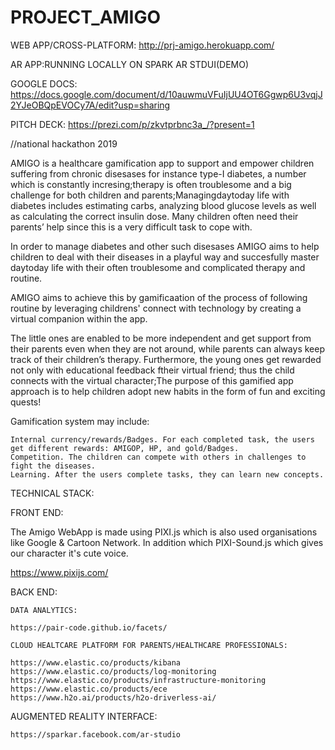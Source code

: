 # PROJECT_AMIGO

WEB APP/CROSS-PLATFORM: http://prj-amigo.herokuapp.com/

AR APP:RUNNING LOCALLY ON SPARK AR STDUI(DEMO)

GOOGLE DOCS:    https://docs.google.com/document/d/10auwmuVFuIjUU4OT6Ggwp6U3vqjJ2YJeOBQpEVOCy7A/edit?usp=sharing


PITCH DECK:     https://prezi.com/p/zkvtprbnc3a_/?present=1 


//national hackathon 2019


AMIGO is a healthcare gamification app to support and empower children suffering from chronic disesases for instance type-I diabetes, a number which is constantly incresing;therapy is often troublesome and a big challenge for both children and parents;Managingday­to­day life with diabetes includes estimating carbs, analyzing blood glucose levels as well as calculating the correct insulin dose. Many children often need their parents’ help since this is a very difficult task to cope with.

In order to manage diabetes and other such disesases AMIGO aims to help children to deal with their diseases in a playful way
and succesfully master day­to­day life with their often troublesome and complicated therapy and routine.

AMIGO aims to achieve this by gamificaation of the process of following routine by leveraging childrens' connect with technology by creating a virtual companion within the app.

The little ones are enabled to be more independent and get support from their parents even when they are not around, while
parents can always keep track of their children’s therapy. Furthermore, the young ones get rewarded not only with educational feedback ftheir virtual friend; thus the child connects with the virtual character;The purpose of this gamified app approach is to help children adopt new habits in the form of fun and exciting quests!

Gamification system may include:

    Internal currency/rewards/Badges. For each completed task, the users get different rewards: AMIGOP, HP, and gold/Badges.
    Competition. The children can compete with others in challenges to fight the diseases.
    Learning. After the users complete tasks, they can learn new concepts.


TECHNICAL STACK:



FRONT END:

The Amigo WebApp is made using PIXI.js which is also used organisations like Google & Cartoon Network. In addition which PIXI-Sound.js which gives our character it's cute voice.

https://www.pixijs.com/


BACK END:



    DATA ANALYTICS:

    https://pair-code.github.io/facets/

    CLOUD HEALTCARE PLATFORM FOR PARENTS/HEALTHCARE PROFESSIONALS:

    https://www.elastic.co/products/kibana
    https://www.elastic.co/products/log-monitoring
    https://www.elastic.co/products/infrastructure-monitoring
    https://www.elastic.co/products/ece
    https://www.h2o.ai/products/h2o-driverless-ai/


AUGMENTED REALITY INTERFACE:

    https://sparkar.facebook.com/ar-studio
    
